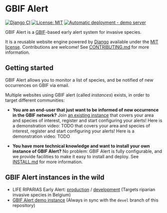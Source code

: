 # GBIF Alert

<!-- badges: start -->
[![Django CI](https://github.com/riparias/gbif-alert/actions/workflows/django_tests.yml/badge.svg)](https://github.com/riparias/gbif-alert/actions/workflows/django_tests.yml)
[![License: MIT](https://img.shields.io/badge/License-MIT-yellow.svg)](https://opensource.org/licenses/MIT)
[![Automatic deployment - demo server](https://github.com/riparias/gbif-alert/actions/workflows/deploy_demo.yml/badge.svg?branch=devel)](https://github.com/riparias/gbif-alert/actions/workflows/deploy_demo.yml)
<!-- badges: end -->

GBIF Alert is a [GBIF](https://www.gbif.org)-based early alert system for invasive species.

It is a reusable website engine powered by [Django](https://www.djangoproject.com/) available under the [MIT license](LICENSE).
Contributions are welcome! See [CONTRIBUTING.md](CONTRIBUTING.md) for more information.

## Getting started

GBIF Alert allows you to monitor a list of species, and be notified of new occurrences on GBIF via email.

Multiple websites using GBIF alert (called *instances*) exists, in order to target different communities:

- **You are an end-user that just want to be informed of new occurrence in the GBIF network?** Join [an existing instance](#user-content-gbif-alert-instances-in-the-wild) that covers your area and species of interest, register and start configuring your alerts! Here is a demonstration video: TODO 
that covers your area and species of interest, register and start configuring your alerts! Here is a demonstration video: TODO 

- **You have more technical knowledge and want to install your own instance of GBIF Alert?** No problem: GBIF Alert is fully configurable, and we provide facilities to make it easy to install and deploy. 
See [INSTALL.md](INSTALL.md) for more information.

## GBIF Alert instances in the wild

- LIFE RIPARIAS Early Alert: [production](https://alert.riparias.be) / [development](https://dev-alert.riparias.be) (Targets riparian invasive species in Belgium)
- [GBIF Alert demo instance](https://gbif-alert-demo.thebinaryforest.net/) (Always in sync with the `devel` branch of this repository)